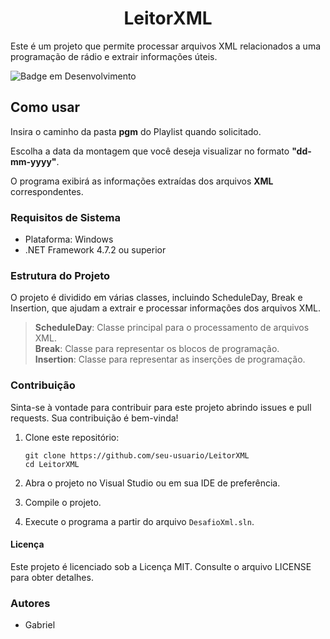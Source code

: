<h1 align="center"> LeitorXML </h1>




Este é um projeto que permite processar arquivos XML relacionados a uma programação de rádio e extrair informações úteis.

![Badge em Desenvolvimento](http://img.shields.io/static/v1?label=STATUS&message=EM%20DESENVOLVIMENTO&color=GREEN&style=flat)
## Como usar

Insira o caminho da pasta **pgm** do Playlist quando solicitado.

Escolha a data da montagem que você deseja visualizar no formato  **"dd-mm-yyyy"**.

O programa exibirá as informações extraídas dos arquivos **XML** correspondentes.

### Requisitos de Sistema

- Plataforma: Windows
- .NET Framework 4.7.2 ou superior

### Estrutura do Projeto
O projeto é dividido em várias classes, incluindo ScheduleDay, Break e Insertion, que ajudam a extrair e processar informações dos arquivos XML.

> **ScheduleDay**: Classe principal para o processamento de arquivos XML. <br>
> **Break**: Classe para representar os blocos de programação. <br>
> **Insertion**: Classe para representar as inserções de programação. <br>

### Contribuição

Sinta-se à vontade para contribuir para este projeto abrindo issues e pull requests. Sua contribuição é bem-vinda!

1. Clone este repositório:

   ```shell
   git clone https://github.com/seu-usuario/LeitorXML
   cd LeitorXML
2.  Abra o projeto no Visual Studio ou em sua IDE de preferência.
    
3.  Compile o projeto.
    
4.  Execute o programa a partir do arquivo `DesafioXml.sln`.

#### Licença
Este projeto é licenciado sob a Licença MIT. Consulte o arquivo LICENSE para obter detalhes.


### Autores
- Gabriel



